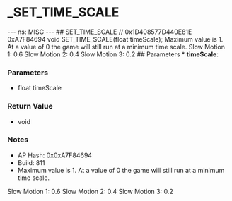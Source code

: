 # _SET_TIME_SCALE

--- ns: MISC --- ## SET_TIME_SCALE  // 0x1D408577D440E81E 0xA7F84694 void SET_TIME_SCALE(float timeScale);  Maximum value is 1. At a value of 0 the game will still run at a minimum time scale. Slow Motion 1: 0.6 Slow Motion 2: 0.4 Slow Motion 3: 0.2  ## Parameters * **timeScale**:

### Parameters
* float timeScale

### Return Value
* void

### Notes
* AP Hash: 0x0xA7F84694
* Build: 811
* Maximum value is 1.
At a value of 0 the game will still run at a minimum time scale.

Slow Motion 1: 0.6
Slow Motion 2: 0.4
Slow Motion 3: 0.2

